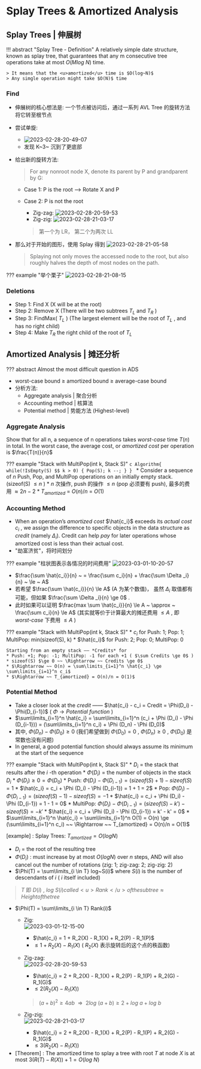 # Splay Trees & Amortized Analysis

## Splay Trees | 伸展树

!!! abstract "Splay Tree - Definition"
    A relatively simple date structure, known as splay tree, that guarantees that any m consecutive tree operations take at most $O(Mlog~N)$ time.

    > It means that the <u>amortized</u> time is $O(log~N)$ 
    > Any simgle operation might take $O(N)$ time

### Find

* 伸展树的核心想法是: 一个节点被访问后，通过一系列 AVL Tree 的旋转方法将它转至根节点
* 尝试单旋:
    * ![2023-02-28-20-49-07](../../Images/2023-02-28-20-49-07.png)
    * 发现 K~3~ 沉到了更底部
* 给出新的旋转方法: 

    > For any nonroot node X, denote its parent by P and grandparent by G: 
    
    * Case 1: P is the root ——> Rotate X and P
    * Case 2: P is not the root 
        * Zig-zag:
            ![2023-02-28-20-59-53](../../Images/2023-02-28-20-59-53.png)
        * Zig-zig:
            ![2023-02-28-21-03-17](../../Images/2023-02-28-21-03-17.png)

        > 第一个为 LR， 第二个为两次 LL

* 那么对于开始的图形，使用 Splay 得到
    ![2023-02-28-21-05-58](../../Images/2023-02-28-21-05-58.png)
    
    > Splaying not only moves the accessed node to the root, but also roughly halves the depth of most nodes on the path.

??? example "举个栗子"
    ![2023-02-28-21-08-15](../../Images/2023-02-28-21-08-15.png)

### Deletions

* Step 1: Find X (X will be at the root)
* Step 2: Remove X (There will be two subtrees $T_L$ and $T_R$ )
* Step 3: FindMax( $T_L$ ) (The largest element will be the root of $T_L$ , and has no right child)
* Step 4: Make $T_R$ the right child of the root of $T_L$ 
 
## Amortized Analysis | 摊还分析

??? abstract
    Almost the most difficult question in ADS

* worst-case bound $\ge$ amortized bound $\ge$ average-case bound
* 分析方法: 
    * Aggregate analysis | 聚合分析
    * Accounting method | 核算法
    * Potential method | 势能方法 (Highest-level)

### Aggregate Analysis

Show that for all n, a sequence of n operations takes *worst-case* time $T(n)$ in total. In the worst case, the average cost, or *amortized cost* per operation is $\frac{T(n)}{n}$ 

??? example "Stack with MultiPop(int k, Stack S)"
    ```c
    Algorithm{
        while(!IsEmpty(S) $$ k > 0)
        {
            Pop(S);
            k --;
        }
    }
    ```
    * Consider a sequence of $n$ Push, Pop, and MultiPop operations on an initially empty stack. (sizeof(S) $\le n$ )
        * $n$ 次操作, push 的操作 $\le n$ (pop 必须要有 push), 最多的费用 $\approx 2n-2$
        * $T_{amortized} ~ = ~ O(n) / n ~ = ~ O(1)$

### Accounting Method

* When an operation’s *amortized cost* $\hat{c_i}$ exceeds its *actual cost* $c_i$ , we assign the difference to specific objects in the data structure as *credit* (namely $\Delta _i$). Credit can help *pay* for later operations whose amortized cost is less than their actual cost.
* "劫富济贫"，将时间划分

??? example "柱状图表示各情况的时间费用"
    ![2023-03-01-10-20-57](../../Images/2023-03-01-10-20-57.png)

* $\frac{\sum \hat{c_i}}{n} ~ = \frac{\sum c_i}{n} + \frac{\sum \Delta _i}{n} ~ \le ~ A$ 
* 若希望 $\frac{\sum \hat{c_i}}{n} \le A$ (A 为某个数值)， 虽然 $\Delta _i$ 取值都有可能，但如果 $\frac{\sum \Delta _i}{n} \ge 0$ .
* 此时如果可以证明 $\frac{max \sum \hat{c_i}}{n} \le A ~ \approx ~ \frac{\sum c_i}{n} \le A$ (其实就等价于计算最大的摊还费用 $\le A$ , 即 *worst-case* 下费用 $\le A$ )

??? example "Stack with MultiPop(int k, Stack S)"
    * $c_i$ for Push: 1; Pop: 1; MultiPop: min(sizeof(S), k)
    * $\hat{c_i}$ for Push: 2; Pop: 0; MultiPop: 0
     
    Starting from an empty stack —— *Credits* for
    * Push: +1; Pop: -1; MultiPop: -1 for each +1 ( $\sum Credits \ge 0$ )
    * sizeof(S) $\ge 0 ~~ \Rightarrow ~~ Credits \ge 0$
    * $\Rightarrow ~~ O(n) = \sum\limits_{i=1}^n \hat{c_i} \ge \sum\limits_{i=1}^n c_i$ 
    * $\Rightarrow ~~ T_{amortized} = O(n)/n = O(1)$

### Potential Method

* Take a closer look at the *credit* —— $\hat{c_i} - c_i = Credit = \Phi(D_i) - \Phi(D_{i-1})$ ( $\Phi \rightarrow Potential ~ function$  )
* $\sum\limits_{i=1}^n \hat{c_i} = \sum\limits_{i=1}^n (c_i + \Phi (D_i) - \Phi (D_{i-1})) = (\sum\limits_{i=1}^n c_i) + \Phi (D_n) - \Phi (D_0)$
* 其中, $\Phi (D_n) - \Phi (D_0) \ge 0$ (我们希望做到 $\Phi (D_0) = 0  ~,~ \Phi(D_n) \ge 0$ , $\Phi(D_0)$ 是常数也没有问题)
* In general, a good potential function should always assume its minimum at the start of the sequence

??? example "Stack with MultiPop(int k, Stack S)"
    * $D_i$ = the stack that results after the *i* -th operation 
    * $\Phi (D_i)$ = the number of objects in the stack $D_i$
            * $\Phi (D_i) \ge 0 = \Phi (D_0)$
        * Push: $\Phi (D_i) - \Phi (D_{i-1}) = (sizeof(S) + 1) - sizeof(S) = 1$
            * $\hat{c_i} = c_i + \Phi (D_i) - \Phi (D_{i-1}) = 1 + 1 = 2$
        * Pop: $\Phi (D_i) - \Phi (D_{i-1}) = (sizeof(S) - 1) - sizeof(S) = -1$
            * $\hat{c_i} = c_i + \Phi (D_i) - \Phi (D_{i-1}) = 1 - 1 = 0$
        * MultiPop: $\Phi (D_i) - \Phi (D_{i-1}) = (sizeof(S) - k' ) - sizeof(S) = -k'$
            * $\hat{c_i} = c_i + \Phi (D_i) - \Phi (D_{i-1}) = k' - k' = 0$
    * $\sum\limits_{i=1}^n \hat{c_i} = \sum\limits_{i=1}^n O(1) = O(n) \ge (\sum\limits_{i=1}^n c_i) ~~ \Rightarrow ~~ T_{amortized} = O(n)/n = O(1)$

[example] : Splay Trees: $T_{amortized} = O(log N)$ 

* $D_i$ = the root of the resulting tree
* $\Phi(D_i)$ : must increase by at most $O(log N)$ over $n$ steps, AND will also cancel out the number of rotations (zig: 1; zig-zag: 2; zig-zig: 2)
* $\Phi(T) = \sum\limits_{i \in T} log~S(i)$ where $S(i)$ is the number of descendants of $i$ ( $i$ itself included)

> $T$ 即 $D(i)$ , $log~S(i) called <u>Rank</u> of the subtree \approx Height of the tree$ 

* $\Phi(T) = \sum\limits_{i \in T} Rank(i)$ 
    * Zig: <br>![2023-03-01-12-15-00](../../Images/2023-03-01-12-15-00.png)
        * $\hat{c_i} = 1 + R_2(X) - R_1(X) + R_2(P) - R_1(P)$
        * $\le 1 + R_2(X) - R_1(X)$ ( $R_2(X)$ 表示旋转后的这个点的秩函数)
    * Zig-zag: <br>![2023-02-28-20-59-53](../../Images/2023-02-28-20-59-53.png)
        * $\hat{c_i} = 2 + R_2(X) - R_1(X) + R_2(P) - R_1(P) + R_2(G) - R_1(G)$
        * $\le 2(R_2(X) - R_1(X))$ 

        > $(a+b)^2 \ge 4ab ~~ \Rightarrow ~~ 2log~(a+b) \ge 2 + log~a + log~b$ 

    * Zig-zig: <br>![2023-02-28-21-03-17](../../Images/2023-02-28-21-03-17.png)
        * $\hat{c_i} = 2 + R_2(X) - R_1(X) + R_2(P) - R_1(P) + R_2(G) - R_1(G)$
        * $\le 3(R_2(X) - R_1(X))$ 
* [Theorem] : The amortized time to splay a tree with root $T$ at node $X$ is at most $3(R(T) - R(X)) + 1 = O(log~N)$ 

